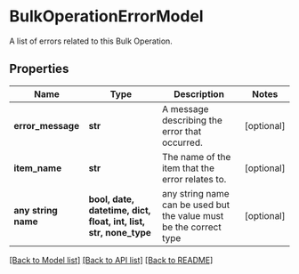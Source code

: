 # BulkOperationErrorModel

A list of errors related to this Bulk Operation.

## Properties
Name | Type | Description | Notes
------------ | ------------- | ------------- | -------------
**error_message** | **str** | A message describing the error that occurred. | [optional] 
**item_name** | **str** | The name of the item that the error relates to. | [optional] 
**any string name** | **bool, date, datetime, dict, float, int, list, str, none_type** | any string name can be used but the value must be the correct type | [optional]

[[Back to Model list]](../README.md#documentation-for-models) [[Back to API list]](../README.md#documentation-for-api-endpoints) [[Back to README]](../README.md)


